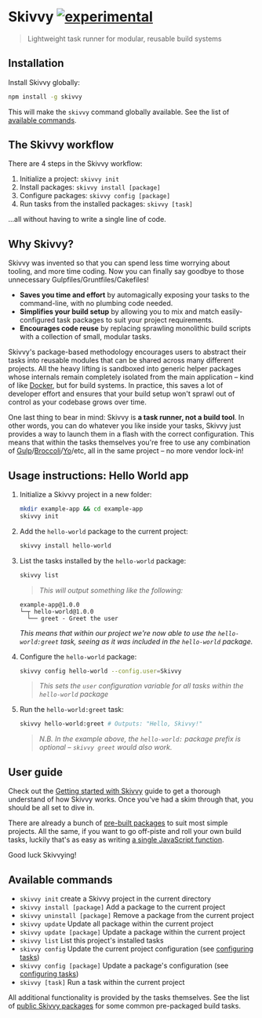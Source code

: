 # Skivvy [![experimental](http://badges.github.io/stability-badges/dist/experimental.svg)](http://github.com/badges/stability-badges)

> Lightweight task runner for modular, reusable build systems


## Installation

Install Skivvy globally:

```bash
npm install -g skivvy
```

This will make the `skivvy` command globally available. See the list of [available commands](#available-commands).

## The Skivvy workflow

There are 4 steps in the Skivvy workflow:

1. Initialize a project: `skivvy init`
2. Install packages: `skivvy install [package]`
3. Configure packages: `skivvy config [package]`
4. Run tasks from the installed packages: `skivvy [task]`

...all without having to write a single line of code.

## Why Skivvy?

Skivvy was invented so that you can spend less time worrying about tooling, and more time coding. Now you can finally say goodbye to those unnecessary Gulpfiles/Gruntfiles/Cakefiles!

- **Saves you time and effort** by automagically exposing your tasks to the command-line, with no plumbing code needed.
- **Simplifies your build setup** by allowing you to mix and match easily-configured task packages to suit your project requirements.
- **Encourages code reuse** by replacing sprawling monolithic build scripts with a collection of small, modular tasks.

Skivvy's package-based methodology encourages users to abstract their tasks into reusable modules that can be shared across many different projects. All the heavy lifting is sandboxed into generic helper packages whose internals remain completely isolated from the main application – kind of like [Docker](https://www.docker.com/), but for build systems. In practice, this saves a lot of developer effort and ensures that your build setup won't sprawl out of control as your codebase grows over time.

One last thing to bear in mind: Skivvy is **a task runner, not a build tool**. In other words, you can do whatever you like inside your tasks, Skivvy just provides a way to launch them in a flash with the correct configuration. This means that within the tasks themselves you're free to use any combination of [Gulp](http://gulpjs.com/)/[Broccoli](https://github.com/broccolijs/broccoli)/[Yo](https://github.com/yeoman/yo)/etc, all in the same project – no more vendor lock-in!


## Usage instructions: Hello World app

1. Initialize a Skivvy project in a new folder:

	```bash
	mkdir example-app && cd example-app
	skivvy init
	```

2. Add the `hello-world` package to the current project:

	```bash
	skivvy install hello-world
	```

3. List the tasks installed by the `hello-world` package:

	```bash
	skivvy list
	```

	> _This will output something like the following:_
	```
	example-app@1.0.0
	└─┬ hello-world@1.0.0
	  └── greet - Greet the user
	```
	_This means that within our project we're now able to use the `hello-world:greet` task, seeing as it was included in the `hello-world` package._

4. Configure the `hello-world` package:

	```bash
	skivvy config hello-world --config.user=Skivvy
	```
	> _This sets the `user` configuration variable for all tasks within the `hello-world` package_

5. Run the `hello-world:greet` task:

	```bash
	skivvy hello-world:greet # Outputs: "Hello, Skivvy!"
	```

	> _N.B. In the example above, the `hello-world:` package prefix is optional – `skivvy greet` would also work._


## User guide

Check out the [Getting started with Skivvy](docs/guide/00-introduction.md) guide to get a thorough understand of how Skivvy works. Once you've had a skim through that, you should be all set to dive in.

There are already a bunch of [pre-built packages](docs/public-packages.md) to suit most simple projects. All the same, if you want to go off-piste and roll your own build tasks, luckily that's as easy as writing [a single JavaScript function](docs/guide/04-writing-tasks.md).

Good luck Skivvying!


## Available commands

- `skivvy init` create a Skivvy project in the current directory
- `skivvy install [package]` Add a package to the current project
- `skivvy uninstall [package]` Remove a package from the current project
- `skivvy update` Update all package within the current project
- `skivvy update [package]` Update a package within the current project
- `skivvy list` List this project's installed tasks
- `skivvy config` Update the current project configuration (see [configuring tasks](docs/guide/02-configuring-tasks.md#configuring-tasks))
- `skivvy config [package]` Update a package's configuration (see [configuring tasks](docs/guide/02-configuring-tasks.md#configuring-tasks))
- `skivvy [task]` Run a task within the current project

All additional functionality is provided by the tasks themselves. See the list of [public Skivvy packages](docs/public-packages.md) for some common pre-packaged build tasks.

